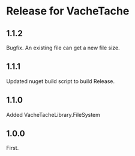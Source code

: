# Release for VacheTache

## 1.1.2
Bugfix. An existing file can get a new file size.

## 1.1.1
Updated nuget build script to build Release.

## 1.1.0
Added VacheTacheLibrary.FileSystem

## 1.0.0
First.